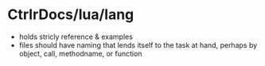# CtrlrDocs/lua/lang

- holds stricly reference & examples
- files should have naming that lends itself to the task at hand, perhaps by object, call, methodname, or function